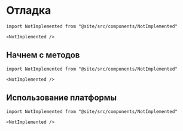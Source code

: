 # Отладка

```mdx-code-block
import NotImplemented from "@site/src/components/NotImplemented"

<NotImplemented />
```

## Начнем с методов

```mdx-code-block
import NotImplemented from "@site/src/components/NotImplemented"

<NotImplemented />
```

## Использование платформы

```mdx-code-block
import NotImplemented from "@site/src/components/NotImplemented"

<NotImplemented />
```
